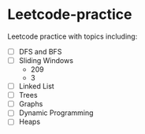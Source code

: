 # Leetcode-practice
Leetcode practice with topics including:
- [ ] DFS and BFS
- [ ] Sliding Windows
  * 209
  * 3
- [ ] Linked List
- [ ] Trees
- [ ] Graphs
- [ ] Dynamic Programming
- [ ] Heaps
